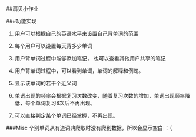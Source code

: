 ##扇贝小作业


###功能实现
1. 用户可以根据自己的英语水平来设置自己背单词的范围

2. 每个用户可以设置每天背多少单词

3. 用户背单词过程中能够添加笔记， 也可以查看其他用户共享的笔记

4. 用户背单词过程中，可以看到单词，单词的解释和例句。

5. 显示该单词的若干个近义词
6. 单词出现的频率会根据复习次数改变，随着复习次数的增加，单词出现频率降低，每个单词复习8次后不再出现。
7. 可以直接判定某个单词已经掌握，不再出现。  

###Misc
个别单词从有道词典爬取时没有爬到数据，所以会显示空白 ：（

